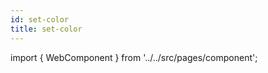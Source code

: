 ```yaml
---
id: set-color
title: set-color
---
```



import { WebComponent } from '../../src/pages/component';

<WebComponent tag="set-color"/>
